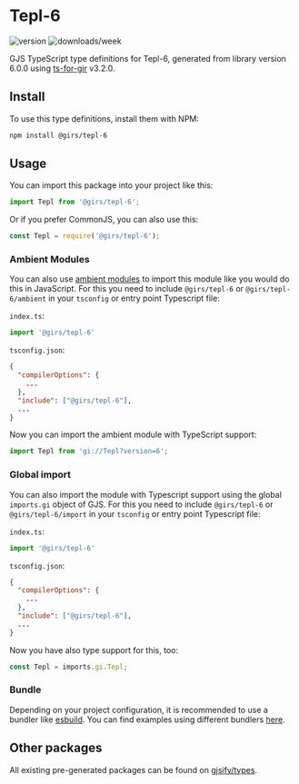 
# Tepl-6

![version](https://img.shields.io/npm/v/@girs/tepl-6)
![downloads/week](https://img.shields.io/npm/dw/@girs/tepl-6)


GJS TypeScript type definitions for Tepl-6, generated from library version 6.0.0 using [ts-for-gir](https://github.com/gjsify/ts-for-gir) v3.2.0.


## Install

To use this type definitions, install them with NPM:
```bash
npm install @girs/tepl-6
```

## Usage

You can import this package into your project like this:
```ts
import Tepl from '@girs/tepl-6';
```

Or if you prefer CommonJS, you can also use this:
```ts
const Tepl = require('@girs/tepl-6');
```

### Ambient Modules

You can also use [ambient modules](https://github.com/gjsify/ts-for-gir/tree/main/packages/cli#ambient-modules) to import this module like you would do this in JavaScript.
For this you need to include `@girs/tepl-6` or `@girs/tepl-6/ambient` in your `tsconfig` or entry point Typescript file:

`index.ts`:
```ts
import '@girs/tepl-6'
```

`tsconfig.json`:
```json
{
  "compilerOptions": {
    ...
  },
  "include": ["@girs/tepl-6"],
  ...
}
```

Now you can import the ambient module with TypeScript support: 

```ts
import Tepl from 'gi://Tepl?version=6';
```

### Global import

You can also import the module with Typescript support using the global `imports.gi` object of GJS.
For this you need to include `@girs/tepl-6` or `@girs/tepl-6/import` in your `tsconfig` or entry point Typescript file:

`index.ts`:
```ts
import '@girs/tepl-6'
```

`tsconfig.json`:
```json
{
  "compilerOptions": {
    ...
  },
  "include": ["@girs/tepl-6"],
  ...
}
```

Now you have also type support for this, too:

```ts
const Tepl = imports.gi.Tepl;
```

### Bundle

Depending on your project configuration, it is recommended to use a bundler like [esbuild](https://esbuild.github.io/). You can find examples using different bundlers [here](https://github.com/gjsify/ts-for-gir/tree/main/examples).

## Other packages

All existing pre-generated packages can be found on [gjsify/types](https://github.com/gjsify/types).

